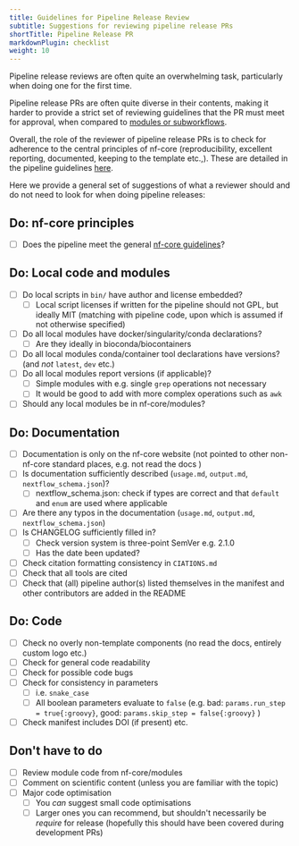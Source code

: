 ```yaml
---
title: Guidelines for Pipeline Release Review
subtitle: Suggestions for reviewing pipeline release PRs
shortTitle: Pipeline Release PR
markdownPlugin: checklist
weight: 10
---
```


Pipeline release reviews are often quite an overwhelming task, particularly when doing one for the first time.

Pipeline release PRs are often quite diverse in their contents, making it harder to provide a strict set of reviewing guidelines that the PR must meet for approval, when compared to [modules or subworkflows](/docs/checklists/reviews/components_pr).

Overall, the role of the reviewer of pipeline release PRs is to check for adherence to the central principles of nf-core (reproducibility, excellent reporting, documented, keeping to the template etc.,). These are detailed in the pipeline guidelines [here](/docs/guidelines/pipelines/overview).

Here we provide a general set of suggestions of what a reviewer should and do not need to look for when doing pipeline releases:

## Do: nf-core principles

- [ ] Does the pipeline meet the general [nf-core guidelines](/docs/guidelines/pipelines/overview)?

## Do: Local code and modules

- [ ] Do local scripts in `bin/` have author and license embedded?
  - [ ] Local script licenses if written for the pipeline should not GPL, but ideally MIT (matching with pipeline code, upon which is assumed if not otherwise specified)
- [ ] Do all local modules have docker/singularity/conda declarations?
  - [ ] Are they ideally in bioconda/biocontainers
- [ ] Do all local modules conda/container tool declarations have versions? (and _not_ `latest`, `dev` etc.)
- [ ] Do all local modules report versions (if applicable)?
  - [ ] Simple modules with e.g. single `grep` operations not necessary
  - [ ] It would be good to add with more complex operations such as `awk`
- [ ] Should any local modules be in nf-core/modules?

## Do: Documentation

- [ ] Documentation is only on the nf-core website (not pointed to other non-nf-core standard places, e.g. not read the docs )
- [ ] Is documentation sufficiently described (`usage.md`, `output.md`, `nextflow_schema.json`)?
  - [ ] nextflow_schema.json: check if types are correct and that `default` and `enum` are used where applicable
- [ ] Are there any typos in the documentation (`usage.md`, `output.md`, `nextflow_schema.json`)
- [ ] Is CHANGELOG sufficiently filled in?
  - [ ] Check version system is three-point SemVer e.g. 2.1.0
  - [ ] Has the date been updated?
- [ ] Check citation formatting consistency in `CIATIONS.md`
- [ ] Check that all tools are cited
- [ ] Check that (all) pipeline author(s) listed themselves in the manifest and other contributors are added in the README

## Do: Code

- [ ] Check no overly non-template components (no read the docs, entirely custom logo etc.)
- [ ] Check for general code readability
- [ ] Check for possible code bugs
- [ ] Check for consistency in parameters
  - [ ] i.e. `snake_case`
  - [ ] All boolean parameters evaluate to `false` (e.g. bad: `params.run_step = true{:groovy}`, good: `params.skip_step = false{:groovy}` )
- [ ] Check manifest includes DOI (if present) etc.

## Don't have to do

- [ ] Review module code from nf-core/modules
- [ ] Comment on scientific content (unless you are familiar with the topic)
- [ ] Major code optimisation
  - [ ] You _can_ suggest small code optimisations
  - [ ] Larger ones you can recommend, but shouldn't necessarily be _require_ for release (hopefully this should have been covered during development PRs)
